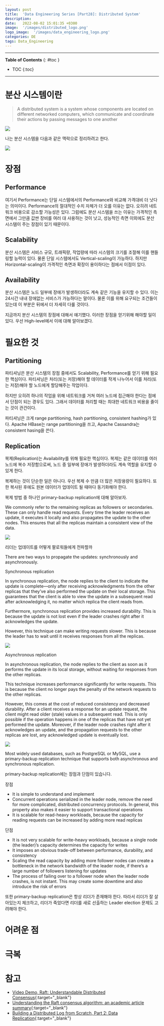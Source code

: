 ```yaml
---
layout: post
title:  'Data Engineering Series [Part28]: Distributed System'
description: 
date:   2022-08-02 15:01:35 +0300
image:  '/images/distributed_logo.png'
logo_image:  '/images/data_engineering_logo.png'
categories: DE
tags: Data_Engineering
---
```

---

**Table of Contents**
{: #toc }
*  TOC
{:toc}

---

# 분산 시스템이란

> A distributed system is a system whose components are located on different networked computers, which communicate and coordinate their actions by passing messages to one another

![](/images/dis_sys_2.png)

나는 분산 시스템을 다음과 같은 맥락으로 정리하려고 한다.  

![](/images/dis_sys_1.png)

# 장점

## Performance

여기서 Performance는 단일 시스템에서의 Performance와 비교해 가격대비 더 낫다는 의미이다. Performance의 절대적인 수치 자체가 더 오를 이유는 없다. 오히려 네트워크 비용으로 감소할 가능성은 있다. 그럼에도 분산 시스템을 쓰는 이유는 가격적인 측면에서 그만큼 값싼 장비를 여러 대 사용하는 것이 낫고, 성능적인 측면 이외에도 분산 시스템이 주는 장점이 있기 때문이다.  

## Scalability

분산 시스템은 서비스 규모, 트래픽량, 작업량에 따라 시스템의 크기를 조절해 이를 핸들링할 능력이 있다. 물론 단일 시스템에서도 Vertical-scaling이 가능하다. 하지만 Horizontal-scaling이 가격적인 측면과 확장이 용이하다는 점에서 이점이 있다.  

## Availability

분산 시스템은 노드 일부에 장애가 발생하더라도 계속 같은 기능을 유지할 수 있다. 이는 24시간 내내 장애없는 서비스가 가능하다는 말이다. 물론 이를 위해 요구되는 조건들이 있는데 이 부분은 뒤에서 더 자세히 다룰 것이다.  

지금까지 분산 시스템의 장점에 대해서 얘기했다. 이러한 장점을 얻기위해 해야할 일이 있다. 우선 High-level에서 이에 대해 알아보겠다.  

# 필요한 것

## Partitioning

파티셔닝은 분산 시스템의 장점 중에서도 Scalability, Performance를 얻기 위해 필요한 핵심이다. 파티셔닝은 처리(또는 저장)해야 할 데이터를 작게 나누어서 이를 처리(또는 저장)해야 할 노드에게 할당해주는 작업이다.  

하지만 오히려 하나의 작업을 위해 네트워크를 거쳐 여러 노드에 접근해야 한다는 점에서 단점이 되는 경우도 있다. 그래서 데이터를 처리할 때는 최대한 네트워크 비용을 줄이는 것이 관건이다.  

파티셔닝은 크게 range partitioning, hash partitioning, consistent hashing가 있다. Apache HBase는 range partitioning을 쓰고, Apache Cassandra는 consistent hasing을 쓴다.  

## Replication

복제(Replication)는 Availability를 위해 필요한 핵심이다. 복제는 같은 데이터를 여러 노드에 복수 저장함으로써, 노드 중 일부에 장애가 발생하더라도 계속 역할을 유지할 수 있게 한다.  

복제하는 것이 단순한 일은 아니다. 우선 복제 수 만큼 더 많은 저장용량이 필요하다. 또한 복사된 후에도 원본 데이터가 업데이트 될 때마다 동기화해야 한다.  

복제 방법 중 하나인 primary-backup replication에 대해 알아보자.  

We commonly refer to the remaining replicas as followers or secondaries. These can only handle read requests. Every time the leader receives an update, it executes it locally and also propagates the update to the other nodes. This ensures that all the replicas maintain a consistent view of the data.  

![](/images/dis_sys_4.png)

리더는 업데이트를 어떻게 팔로워들에게 전파할까  

There are two ways to propagate the updates: synchronously and asynchronously.  

Synchronous replication  

In synchronous replication, the node replies to the client to indicate the update is complete—only after receiving acknowledgments from the other replicas that they’ve also performed the update on their local storage. This guarantees that the client is able to view the update in a subsequent read after acknowledging it, no matter which replica the client reads from.  

Furthermore, synchronous replication provides increased durability. This is because the update is not lost even if the leader crashes right after it acknowledges the update.  

However, this technique can make writing requests slower. This is because the leader has to wait until it receives responses from all the replicas.  

![](/images/dis_sys_3.png)

Asynchronous replication  

In asynchronous replication, the node replies to the client as soon as it performs the update in its local storage, without waiting for responses from the other replicas.  

This technique increases performance significantly for write requests. This is because the client no longer pays the penalty of the network requests to the other replicas.  

However, this comes at the cost of reduced consistency and decreased durability. After a client receives a response for an update request, the client might read older (stale) values in a subsequent read. This is only possible if the operation happens in one of the replicas that have not yet performed the update. Moreover, if the leader node crashes right after it acknowledges an update, and the propagation requests to the other replicas are lost, any acknowledged update is eventually lost.  

![](/images/dis_sys_5.png)

Most widely used databases, such as PostgreSQL or MySQL, use a primary-backup replication technique that supports both asynchronous and synchronous replication.  

primary-backup replication에는 장점과 단점이 있습니다.  

장점  

- It is simple to understand and implement
- Concurrent operations serialized in the leader node, remove the need for more complicated, distributed concurrency protocols. In general, this property also makes it easier to support transactional operations
- It is scalable for read-heavy workloads, because the capacity for reading requests can be increased by adding more read replicas

단점  

- It is not very scalable for write-heavy workloads, because a single node (the leader)’s capacity determines the capacity for writes
- It imposes an obvious trade-off between performance, durability, and consistency
- Scaling the read capacity by adding more follower nodes can create a bottleneck in the network bandwidth of the leader node, if there’s a large number of followers listening for updates
- The process of failing over to a follower node when the leader node crashes, is not instant. This may create some downtime and also introduce the risk of errors

또한 primary-backup replication은 항상 리더가 존재해야 한다. 따라서 리더가 잘 살아있는지 체크하고, 리더가 죽었다면 리더를 새로 선출하는 Leader election 문제도 고려해야 한다.  




# 어려운 점

# 극복

# 참고

- [Video Demo,  Raft: Understandable Distributed Consensus](http://thesecretlivesofdata.com/raft/){:target="_blank"}
- [Understanding the Raft consensus algorithm: an academic article summary](https://www.freecodecamp.org/news/in-search-of-an-understandable-consensus-algorithm-a-summary-4bc294c97e0d/){:target="_blank"}
- [Building a Distributed Log from Scratch, Part 2: Data Replication](https://bravenewgeek.com/building-a-distributed-log-from-scratch-part-2-data-replication/){:target="_blank"}